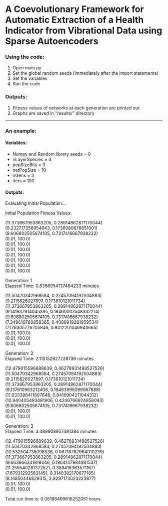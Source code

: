 # A Coevolutionary Framework for Automatic Extraction of a Health Indicator from Vibrational Data using Sparse Autoencoders

### Using the code:
  1. Open main.py
  2. Set the global random seeds (immediately after the import statements)
  3. Set the variables
  4. Run the code

### Outputs:
  1. Fitness values of networks at each generation are printed out
  2. Graphs are saved in "results/" directory
---
### An example:

#### Variables:

  * Numpy and Random library seeds = 0
  * nLayerSpecies = 4
  * popSizeBits = 3
  * netPopSize = 10
  * nGens = 3
  * iters = 100
  
#### Outputs:
Evaluating Initial Population...

Initial Population Fitness Values:

(11.373667953863205, 0.28914862871170044)  
(9.232717356954643, 0.1736980676651001)  
(9.606802505674105, 0.7317416667938232)  
(0.01, 100.0)  
(0.01, 100.0)  
(0.01, 100.0)  
(0.01, 100.0)  
(0.01, 100.0)  
(0.01, 100.0)  
(0.01, 100.0)

Generation:  1  
Elapsed Time:  0.8356954137484233  minutes

(11.50470342968584, 0.27457094192504883)  
(9.2115826027897, 0.173610121011734)  
(11.373667953863205, 0.28914862871170044)  
(9.141837914045395, 0.19460007548332214)  
(9.606802505674105, 0.7317416667938232)  
(7.349610760858365, 0.4088919281959534)  
(7.176305776705846, 0.9412201046943665)  
(0.01, 100.0)  
(0.01, 100.0)  
(0.01, 100.0)

Generation:  2  
Elapsed Time:  2.115152927239736  minutes

(12.479015596689639, 0.46278931498527526)  
(11.50470342968584, 0.27457094192504883)  
(9.2115826027897, 0.173610121011734)  
(11.373667953863205, 0.28914862871170044)  
(9.137610963212406, 0.19463995099067688)  
(11.033398411807648, 0.8416904211044312)  
(10.940405493481906, 0.4246766924858093)  
(9.606802505674105, 0.7317416667938232)  
(0.01, 100.0)  
(0.01, 100.0)  

Generation:  3  
Elapsed Time:  3.489908957481384  minutes

(12.479015596689639, 0.46278931498527526)  
(11.50470342968584, 0.27457094192504883)  
(10.532504738098536, 0.06718762964010239)  
(11.373667953863205, 0.28914862871170044)  
(9.663866341919446, 0.1964147984981537)  
(11.259540281372521, 0.389418363571167)  
(7.679312925831451, 0.3140382170677185)  
(8.14850446829315, 2.9297173023223877)  
(0.01, 100.0)  
(0.01, 100.0)  

Total run time is: 0.08188499616252051 hours
